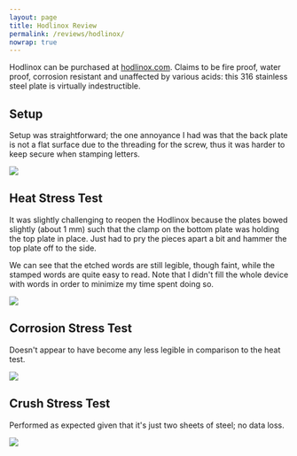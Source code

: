 ```yaml
---
layout: page
title: Hodlinox Review
permalink: /reviews/hodlinox/
nowrap: true
---
```

Hodlinox can be purchased at <a href="https://hodlinox.com/">hodlinox.com</a>. Claims to be fire proof, water proof, corrosion resistant and unaffected by various acids: this 316 stainless steel plate is virtually indestructible.

## Setup

Setup was straightforward; the one annoyance I had was that the back plate is not a flat surface due to the threading for the screw, thus it was harder to keep secure when stamping letters.

<img src="../../img/devices/hodlinox_new.jpeg" />

## Heat Stress Test

It was slightly challenging to reopen the Hodlinox because the plates bowed slightly (about 1 mm) such that the clamp on the bottom plate was holding the top plate in place. Just had to pry the pieces apart a bit and hammer the top plate off to the side.

We can see that the etched words are still legible, though faint, while the stamped words are quite easy to read. Note that I didn't fill the whole device with words in order to minimize my time spent doing so.

<img src="../../img/devices/hodlinox_heat.jpeg" />

## Corrosion Stress Test

Doesn't appear to have become any less legible in comparison to the heat test.

<img src="../../img/devices/hodlinox_acid.jpeg" />

## Crush Stress Test

Performed as expected given that it's just two sheets of steel; no data loss.

<img src="../../img/devices/hodlinox_crush.jpeg" />
